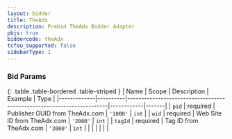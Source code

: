 ```yaml
---
layout: bidder
title: TheAdx
description: Prebid TheAdx Bidder Adapter
pbjs: true
biddercode: theAdx
tcfeu_supported: false
sidebarType: 1
---
```



### Bid Params

{: .table .table-bordered .table-striped }
| Name        | Scope    | Description                                                           | Example    | Type  |
|-------------|----------|-----------------------------------------------------------------------|------------|-------|
| `pid`     | required | Publisher  GUID from TheAdx.com                                         | `'1000'`   | `int` |
| `wid`     | required | Web Site ID from TheAdx.com                                             | `'2000'`   | `int` |
| `tagId`   | required | Tag ID from TheAdx.com                                                  | `'3000'`   | `int` |
|           |          |                                                                          |          |        |

